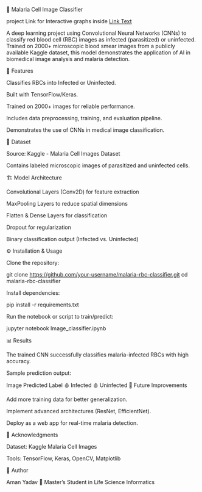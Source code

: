 🧬 Malaria Cell Image Classifier

project Link for Interactive graphs inside [Link Text](file:///C:/Users/Aman%20Yadav/Downloads/Image_classifier.html)

A deep learning project using Convolutional Neural Networks (CNNs) to classify red blood cell (RBC) images as infected (parasitized) or uninfected.
Trained on 2000+ microscopic blood smear images from a publicly available Kaggle dataset, this model demonstrates the application of AI in biomedical image analysis and malaria detection.

🚀 Features

Classifies RBCs into Infected or Uninfected.

Built with TensorFlow/Keras.

Trained on 2000+ images for reliable performance.

Includes data preprocessing, training, and evaluation pipeline.

Demonstrates the use of CNNs in medical image classification.

📂 Dataset

Source: Kaggle - Malaria Cell Images Dataset

Contains labeled microscopic images of parasitized and uninfected cells.

🏗️ Model Architecture

Convolutional Layers (Conv2D) for feature extraction

MaxPooling Layers to reduce spatial dimensions

Flatten & Dense Layers for classification

Dropout for regularization

Binary classification output (Infected vs. Uninfected)

⚙️ Installation & Usage

Clone the repository:

git clone https://github.com/your-username/malaria-rbc-classifier.git
cd malaria-rbc-classifier


Install dependencies:

pip install -r requirements.txt


Run the notebook or script to train/predict:

jupyter notebook Image_classifier.ipynb

📊 Results

The trained CNN successfully classifies malaria-infected RBCs with high accuracy.

Sample prediction output:

Image	Predicted Label
🩸	Infected
🩸	Uninfected
🔮 Future Improvements

Add more training data for better generalization.

Implement advanced architectures (ResNet, EfficientNet).

Deploy as a web app for real-time malaria detection.

🙌 Acknowledgments

Dataset: Kaggle Malaria Cell Images

Tools: TensorFlow, Keras, OpenCV, Matplotlib

👤 Author

Aman Yadav
📌 Master’s Student in Life Science Informatics


